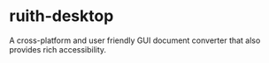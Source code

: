 # ruith-desktop
A cross-platform and user friendly GUI document converter that also provides rich accessibility.

